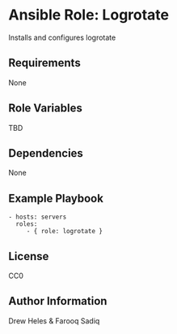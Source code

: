 Ansible Role: Logrotate
=========

Installs and configures logrotate

Requirements
------------

None

Role Variables
--------------

TBD

Dependencies
------------

None

Example Playbook
----------------

    - hosts: servers
      roles:
         - { role: logrotate }

License
-------

CC0

Author Information
------------------

Drew Heles & Farooq Sadiq
